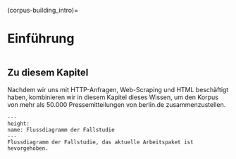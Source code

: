 (corpus-building_intro)=
# Einführung 

```{admonition} Groblernziel dieses Kapitels
```

## Zu diesem Kapitel
Nachdem wir uns mit HTTP-Anfragen, Web-Scraping und HTML beschäftigt haben, kombinieren wir in diesem Kapitel dieses Wissen, um den Korpus von mehr als 50.000 Pressemitteilungen von berlin.de zusammenzustellen.

```{figure} ../book_images/flow-chart_corpus-building.png
---
height:
name: Flussdiagramm der Fallstudie
---
Flussdiagramm der Fallstudie, das aktuelle Arbeitspaket ist hevorgehoben.
```
